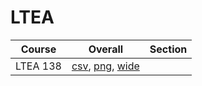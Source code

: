 # LTEA

| Course | Overall | Section |
| ------ | ------- | ------- |
| LTEA 138 | [csv](https://github.com/UCSD-Historical-Enrollment-Data/2025Summer2/blob/main/overall/LTEA%20138.csv), [png](https://raw.githubusercontent.com/UCSD-Historical-Enrollment-Data/2025Summer2/main/plot_overall/LTEA%20138.png), [wide](https://raw.githubusercontent.com/UCSD-Historical-Enrollment-Data/2025Summer2/main/plot_overall_wide/LTEA%20138.png) |  |
